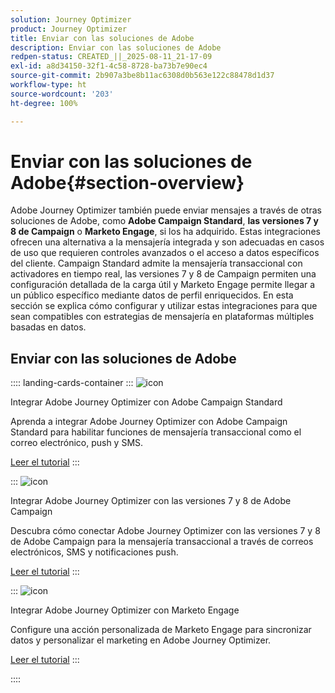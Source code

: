 ```yaml
---
solution: Journey Optimizer
product: Journey Optimizer
title: Enviar con las soluciones de Adobe
description: Enviar con las soluciones de Adobe
redpen-status: CREATED_||_2025-08-11_21-17-09
exl-id: a8d34150-32f1-4c58-8728-ba73b7e90ec4
source-git-commit: 2b907a3be8b11ac6308d0b563e122c88478d1d37
workflow-type: ht
source-wordcount: '203'
ht-degree: 100%

---
```


# Enviar con las soluciones de Adobe{#section-overview}

Adobe Journey Optimizer también puede enviar mensajes a través de otras soluciones de Adobe, como **Adobe Campaign Standard**, **las versiones 7 y 8 de Campaign** o **Marketo Engage**, si los ha adquirido. Estas integraciones ofrecen una alternativa a la mensajería integrada y son adecuadas en casos de uso que requieren controles avanzados o el acceso a datos específicos del cliente. Campaign Standard admite la mensajería transaccional con activadores en tiempo real, las versiones 7 y 8 de Campaign permiten una configuración detallada de la carga útil y Marketo Engage permite llegar a un público específico mediante datos de perfil enriquecidos. En esta sección se explica cómo configurar y utilizar estas integraciones para que sean compatibles con estrategias de mensajería en plataformas múltiples basadas en datos.

## Enviar con las soluciones de Adobe

:::: landing-cards-container
:::
![icon](https://cdn.experienceleague.adobe.com/icons/puzzle-piece.svg?lang=es)

Integrar Adobe Journey Optimizer con Adobe Campaign Standard

Aprenda a integrar Adobe Journey Optimizer con Adobe Campaign Standard para habilitar funciones de mensajería transaccional como el correo electrónico, push y SMS.

[Leer el tutorial](../using/action/acs-action.md)
:::

:::
![icon](https://cdn.experienceleague.adobe.com/icons/puzzle-piece.svg?lang=es)

Integrar Adobe Journey Optimizer con las versiones 7 y 8 de Adobe Campaign

Descubra cómo conectar Adobe Journey Optimizer con las versiones 7 y 8 de Adobe Campaign para la mensajería transaccional a través de correos electrónicos, SMS y notificaciones push.

[Leer el tutorial](../using/action/acc-action.md)
:::

:::
![icon](https://cdn.experienceleague.adobe.com/icons/puzzle-piece.svg?lang=es)

Integrar Adobe Journey Optimizer con Marketo Engage

Configure una acción personalizada de Marketo Engage para sincronizar datos y personalizar el marketing en Adobe Journey Optimizer.

[Leer el tutorial](../using/action/marketo-engage.md)
:::

::::
